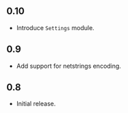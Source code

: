0.10
-----------------------------------------------------------------------------
- Introduce `Settings` module.

0.9
-----------------------------------------------------------------------------
- Add support for netstrings encoding.

0.8
-----------------------------------------------------------------------------
- Initial release.
